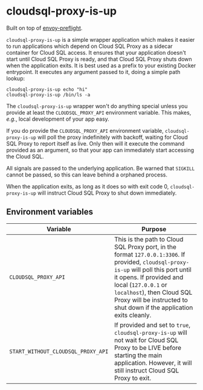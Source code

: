 # cloudsql-proxy-is-up

Built on top of [envoy-preflight](https://github.com/monzo/envoy-preflight).

`cloudsql-proxy-is-up` is a simple wrapper application which makes it easier to run applications which depend on Cloud SQL Proxy as a sidecar container for Cloud SQL access. It ensures that your application doesn't start until Cloud SQL Proxy is ready, and that Cloud SQL Proxy shuts down when the application exits. It is best used as a prefix to your existing Docker entrypoint. It executes any argument passed to it, doing a simple path lookup:
```
cloudsql-proxy-is-up echo "hi"
cloudsql-proxy-is-up /bin/ls -a
```

The `cloudsql-proxy-is-up` wrapper won't do anything special unless you provide at least the `CLOUDSQL_PROXY_API` environment variable.  This makes, _e.g._, local development of your app easy.

If you do provide the `CLOUDSQL_PROXY_API` environment variable, `cloudsql-proxy-is-up`
will poll the proxy indefinitely with backoff, waiting for Cloud SQL Proxy to report itself as live. Only then will it execute the command provided as an argument, so that your app can immediately start accessing the Cloud SQL.

All signals are passed to the underlying application. Be warned that `SIGKILL` cannot be passed, so this can leave behind a orphaned process.

When the application exits, as long as it does so with exit code 0, `cloudsql-proxy-is-up` will instruct Cloud SQL Proxy to shut down immediately.

## Environment variables

| Variable              | Purpose                                                                                                                                                                                                                                                                                                                                  |
|-----------------------|------------------------------------------------------------------------------------------------------------------------------------------------------------------------------------------------------------------------------------------------------------------------------------------------------------------------------------------|
| `CLOUDSQL_PROXY_API`     | This is the path to Cloud SQL Proxy port, in the format `127.0.0.1:3306`. If provided, `cloudsql-proxy-is-up` will poll this port until it opens. If provided and local (`127.0.0.1` or `localhost`), then Cloud SQL Proxy will be instructed to shut down if the application exits cleanly. |
| `START_WITHOUT_CLOUDSQL_PROXY_API` | If provided and set to `true`, `cloudsql-proxy-is-up` will not wait for Cloud SQL Proxy to be LIVE before starting the main application. However, it will still instruct Cloud SQL Proxy to exit.                                                                                                                                                                 |
